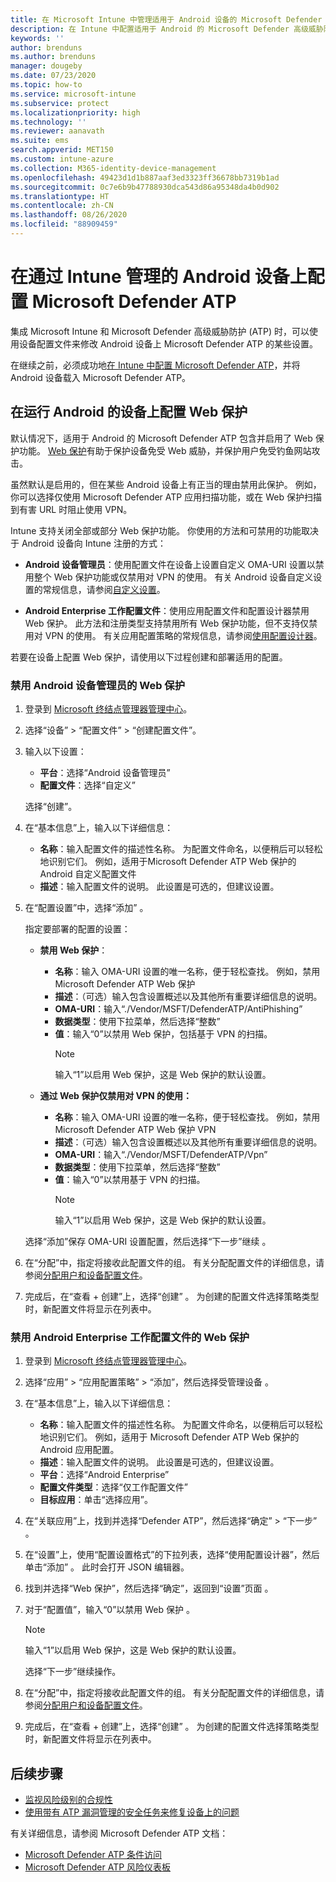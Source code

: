 ```yaml
---
title: 在 Microsoft Intune 中管理适用于 Android 设备的 Microsoft Defender ATP Web 保护 - Azure | Microsoft Docs
description: 在 Intune 中配置适用于 Android 的 Microsoft Defender 高级威胁防护 (Microsoft Defender ATP) Web 保护。
keywords: ''
author: brenduns
ms.author: brenduns
manager: dougeby
ms.date: 07/23/2020
ms.topic: how-to
ms.service: microsoft-intune
ms.subservice: protect
ms.localizationpriority: high
ms.technology: ''
ms.reviewer: aanavath
ms.suite: ems
search.appverid: MET150
ms.custom: intune-azure
ms.collection: M365-identity-device-management
ms.openlocfilehash: 49423d1d1b887aaf3ed3323ff36678bb7319b1ad
ms.sourcegitcommit: 0c7e6b9b47788930dca543d86a95348da4b0d902
ms.translationtype: HT
ms.contentlocale: zh-CN
ms.lasthandoff: 08/26/2020
ms.locfileid: "88909459"
---
```

# <a name="configure-microsoft-defender-atp-on-android-devices-you-manage-with-intune"></a>在通过 Intune 管理的 Android 设备上配置 Microsoft Defender ATP

集成 Microsoft Intune 和 Microsoft Defender 高级威胁防护 (ATP) 时，可以使用设备配置文件来修改 Android 设备上 Microsoft Defender ATP 的某些设置。

在继续之前，必须成功地[在 Intune 中配置 Microsoft Defender ATP](../protect/advanced-threat-protection-configure.md)，并将 Android 设备载入 Microsoft Defender ATP。

## <a name="configure-web-protection-on-devices-that-run-android"></a>在运行 Android 的设备上配置 Web 保护

默认情况下，适用于 Android 的 Microsoft Defender ATP 包含并启用了 Web 保护功能。 [Web 保护](/windows/security/threat-protection/microsoft-defender-atp/web-protection-overview)有助于保护设备免受 Web 威胁，并保护用户免受钓鱼网站攻击。

虽然默认是启用的，但在某些 Android 设备上有正当的理由禁用此保护。 例如，你可以选择仅使用 Microsoft Defender ATP 应用扫描功能，或在 Web 保护扫描到有害 URL 时阻止使用 VPN。

Intune 支持关闭全部或部分 Web 保护功能。 你使用的方法和可禁用的功能取决于 Android 设备向 Intune 注册的方式：

- **Android 设备管理员**：使用配置文件在设备上设置自定义 OMA-URI 设置以禁用整个 Web 保护功能或仅禁用对 VPN 的使用。 有关 Android 设备自定义设置的常规信息，请参阅[自定义设置](../configuration/custom-settings-android.md)。

- **Android Enterprise 工作配置文件**：使用应用配置文件和配置设计器禁用 Web 保护。 此方法和注册类型支持禁用所有 Web 保护功能，但不支持仅禁用对 VPN 的使用。 有关应用配置策略的常规信息，请参阅[使用配置设计器](../apps/app-configuration-policies-use-android.md#use-the-configuration-designer)。

若要在设备上配置 Web 保护，请使用以下过程创建和部署适用的配置。

### <a name="disable-web-protection-for-android-device-administrator"></a>禁用 Android 设备管理员的 Web 保护

1. 登录到 [Microsoft 终结点管理器管理中心](https://go.microsoft.com/fwlink/?linkid=2109431)。

2. 选择“设备” > “配置文件” > “创建配置文件”。

3. 输入以下设置：

   - **平台**：选择“Android 设备管理员”
   - **配置文件**：选择“自定义”

   选择“创建”。

4. 在“基本信息”上，输入以下详细信息：

   - **名称**：输入配置文件的描述性名称。 为配置文件命名，以便稍后可以轻松地识别它们。 例如，适用于Microsoft Defender ATP Web 保护的 Android 自定义配置文件
   - **描述**：输入配置文件的说明。 此设置是可选的，但建议设置。

5. 在“配置设置”中，选择“添加” 。

   指定要部署的配置的设置：

   - **禁用 Web 保护**：
     - **名称**：输入 OMA-URI 设置的唯一名称，便于轻松查找。 例如，禁用 Microsoft Defender ATP Web 保护
     - **描述**：（可选）输入包含设置概述以及其他所有重要详细信息的说明。
     - **OMA-URI**：输入“./Vendor/MSFT/DefenderATP/AntiPhishing”
     - **数据类型**：使用下拉菜单，然后选择“整数”
     - **值**：输入“0”以禁用 Web 保护，包括基于 VPN 的扫描。
       > [!NOTE]
       > 输入“1”以启用 Web 保护，这是 Web 保护的默认设置。

   - **通过 Web 保护仅禁用对 VPN 的使用：**
     - **名称**：输入 OMA-URI 设置的唯一名称，便于轻松查找。 例如，禁用 Microsoft Defender ATP Web 保护 VPN
     - **描述**：（可选）输入包含设置概述以及其他所有重要详细信息的说明。
     - **OMA-URI**：输入“./Vendor/MSFT/DefenderATP/Vpn”
     - **数据类型**：使用下拉菜单，然后选择“整数”
     - **值**：输入“0”以禁用基于 VPN 的扫描。
       > [!NOTE]
       > 输入“1”以启用 Web 保护，这是 Web 保护的默认设置。

   选择“添加”保存 OMA-URI 设置配置，然后选择“下一步”继续 。

6. 在“分配”中，指定将接收此配置文件的组。 有关分配配置文件的详细信息，请参阅[分配用户和设备配置文件](../configuration/device-profile-assign.md)。

7. 完成后，在“查看 + 创建”上，选择“创建” 。 为创建的配置文件选择策略类型时，新配置文件将显示在列表中。

### <a name="disable-web-protection-for-android-enterprise-work-profile"></a>禁用 Android Enterprise 工作配置文件的 Web 保护

1. 登录到 [Microsoft 终结点管理器管理中心](https://go.microsoft.com/fwlink/?linkid=2109431)。

2. 选择“应用” > “应用配置策略” > “添加”，然后选择受管理设备  。

3. 在“基本信息”上，输入以下详细信息：

   - **名称**：输入配置文件的描述性名称。 为配置文件命名，以便稍后可以轻松地识别它们。 例如，适用于 Microsoft Defender ATP Web 保护的 Android 应用配置。
   - **描述**：输入配置文件的说明。 此设置是可选的，但建议设置。
   - **平台**：选择“Android Enterprise”
   - **配置文件类型**：选择“仅工作配置文件”
   - **目标应用**：单击“选择应用”。

4. 在“关联应用”上，找到并选择“Defender ATP”，然后选择“确定” > “下一步”   。

5. 在“设置”上，使用“配置设置格式”的下拉列表，选择“使用配置设计器”，然后单击“添加”   。 此时会打开 JSON 编辑器。

6. 找到并选择“Web 保护”，然后选择“确定”，返回到“设置”页面  。

7. 对于“配置值”，输入“0”以禁用 Web 保护 。

   > [!NOTE]
   > 输入“1”以启用 Web 保护，这是 Web 保护的默认设置。

   选择“下一步”继续操作。

8. 在“分配”中，指定将接收此配置文件的组。 有关分配配置文件的详细信息，请参阅[分配用户和设备配置文件](../configuration/device-profile-assign.md)。

9. 完成后，在“查看 + 创建”上，选择“创建” 。 为创建的配置文件选择策略类型时，新配置文件将显示在列表中。

## <a name="next-steps"></a>后续步骤

- [监视风险级别的合规性](../protect/advanced-threat-protection-monitor.md)
- [使用带有 ATP 漏洞管理的安全任务来修复设备上的问题](../protect/atp-manage-vulnerabilities.md)

有关详细信息，请参阅 Microsoft Defender ATP 文档：

- [Microsoft Defender ATP 条件访问](/windows/security/threat-protection/microsoft-defender-atp/conditional-access)
- [Microsoft Defender ATP 风险仪表板](/windows/security/threat-protection/microsoft-defender-atp/security-operations-dashboard)